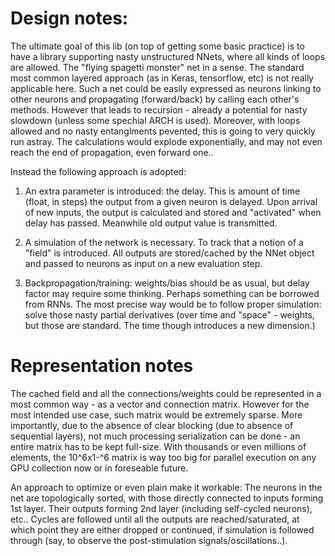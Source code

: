 # Design notes:

The ultimate goal of this lib (on top of getting some basic practice) is to have a 
library supporting nasty unstructured NNets, where all kinds of loops are allowed. The 
"flying spagetti monster" net in a sense. The standard most common layered approach (as 
in Keras, tensorflow, etc) is not really applicable here. Such a net could be easily 
expressed as neurons linking to other neurons and propagating (forward/back) by calling 
each other's methods. However that leads to recursion - already a potential for nasty 
slowdown (unless some spechial ARCH is used). Moreover, with loops allowed and no nasty 
entanglments pevented, this is going to very quickly run astray. The calculations would 
explode exponentially, and may not even reach the end of propagation, even forward one..

Instead the following approach is adopted:
1. An extra parameter is introduced: the delay. This is amount of time (float, in steps) 
the output from a given neuron is delayed. Upon arrival of new inputs, the output is 
calculated and stored and "activated" when delay has passed. Meanwhile old output value 
is transmitted.

2. A simulation of the network is necessary. To track that a notion of a "field" is 
introduced. All outputs are stored/cached by the NNet object and passed to neurons as 
input on a new evaluation step.

3. Backpropagation/training: weights/bias should be as usual, but delay factor may 
require some thinking. Perhaps something can be borrowed from RNNs. The most precise way 
would be to follow proper simulation: solve those nasty partial derivatives 
(over time and "space" - weights, but those are standard. The time though introduces a 
new dimension.)


# Representation notes

The cached field and all the connections/weights could be represented in a most common 
way - as a vector and connection matrix. However for the most intended use case, such 
matrix would be extremely sparse. More importantly, due to the absence of clear blocking 
(due to absence of sequential layers), not much processing serialization can be done  - 
an entire matrix has to be kept full-size. With thousands or even millions of elements, 
the 10^6x1-^6 matrix is way too big for parallel execution on any GPU collection now or 
in foreseable future.

An approach to optimize or even plain make it workable:
The neurons in the net are topologically sorted, with those directly connected to inputs 
forming 1st layer. Their outputs forming 2nd layer (including self-cycled neurons), etc.. 
Cycles are followed until all the outputs are reached/saturated, at which point they are 
either dropped or continued, if simulation is followed through (say, to observe the 
post-stimulation signals/oscillations..). 
